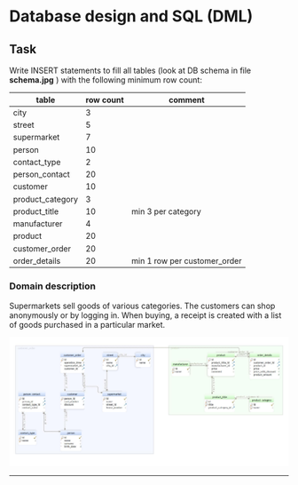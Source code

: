 # Database design and SQL (DML)

## Task  

Write INSERT statements to fill all tables (look at DB schema in file **schema.jpg** ) with the following minimum row count: 

| table | row count | comment
| ------ | ------ | ------ |
| city | 3 |
| street | 5 |
| supermarket | 7 |
| person | 10 |
| contact_type | 2 |
| person_contact | 20 |
| customer | 10 |
| product_category | 3 |
| product_title | 10 | min 3 per category |
| manufacturer | 4 |
| product | 20 |
| customer_order | 20 |
| order_details | 20 | min 1 row  per customer_order |

### Domain description   

Supermarkets sell goods of various categories. The customers can shop anonymously or by logging in. When buying, a receipt is created with a list of goods purchased in a particular market. 

![DBSchema](/MySQL/02.Insert-data/schema.jpg "schema")
______
